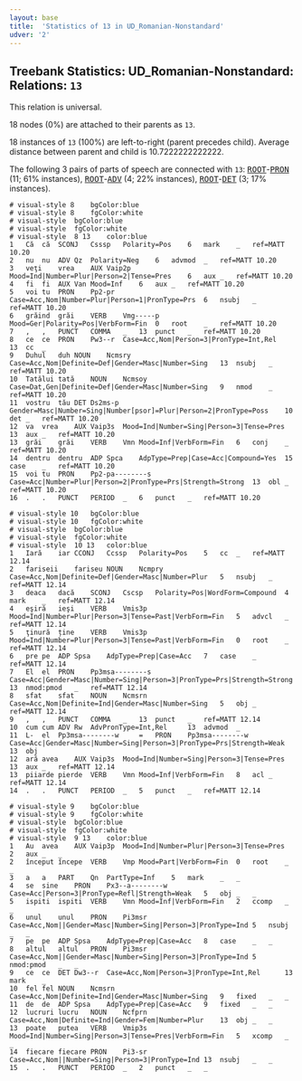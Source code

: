 ```yaml
---
layout: base
title:  'Statistics of 13 in UD_Romanian-Nonstandard'
udver: '2'
---
```


## Treebank Statistics: UD_Romanian-Nonstandard: Relations: `13`

This relation is universal.

18 nodes (0%) are attached to their parents as `13`.

18 instances of `13` (100%) are left-to-right (parent precedes child).
Average distance between parent and child is 10.7222222222222.

The following 3 pairs of parts of speech are connected with `13`: <tt><a href="ro_nonstandard-dep-ROOT.html">ROOT</a></tt>-<tt><a href="ro_nonstandard-feat-PRON.html">PRON</a></tt> (11; 61% instances), <tt><a href="ro_nonstandard-dep-ROOT.html">ROOT</a></tt>-<tt><a href="ro_nonstandard-pos-ADV.html">ADV</a></tt> (4; 22% instances), <tt><a href="ro_nonstandard-dep-ROOT.html">ROOT</a></tt>-<tt><a href="ro_nonstandard-pos-DET.html">DET</a></tt> (3; 17% instances).


~~~ conllu
# visual-style 8	bgColor:blue
# visual-style 8	fgColor:white
# visual-style 	bgColor:blue
# visual-style 	fgColor:white
# visual-style  8 13	color:blue
1	Că	că	SCONJ	Csssp	Polarity=Pos	6	mark	_	ref=MATT 10.20
2	nu	nu	ADV	Qz	Polarity=Neg	6	advmod	_	ref=MATT 10.20
3	veţi	vrea	AUX	Vaip2p	Mood=Ind|Number=Plur|Person=2|Tense=Pres	6	aux	_	ref=MATT 10.20
4	fi	fi	AUX	Van	Mood=Inf	6	aux	_	ref=MATT 10.20
5	voi	tu	PRON	Pp2-pr	Case=Acc,Nom|Number=Plur|Person=1|PronType=Prs	6	nsubj	_	ref=MATT 10.20
6	grăind	grăi	VERB	Vmg-----p	Mood=Ger|Polarity=Pos|VerbForm=Fin	0	root	_	ref=MATT 10.20
7	,	,	PUNCT	COMMA	_	13	punct	_	ref=MATT 10.20
8	ce	ce	PRON	Pw3--r	Case=Acc,Nom|Person=3|PronType=Int,Rel		13	cc	_
9	Duhul	duh	NOUN	Ncmsry	Case=Acc,Nom|Definite=Def|Gender=Masc|Number=Sing	13	nsubj	_	ref=MATT 10.20
10	Tatălui	tată	NOUN	Ncmsoy	Case=Dat,Gen|Definite=Def|Gender=Masc|Number=Sing	9	nmod	_	ref=MATT 10.20
11	vostru	tău	DET	Ds2ms-p	Gender=Masc|Number=Sing|Number[psor]=Plur|Person=2|PronType=Poss	10	det	_	ref=MATT 10.20
12	va	vrea	AUX	Vaip3s	Mood=Ind|Number=Sing|Person=3|Tense=Pres	13	aux	_	ref=MATT 10.20
13	grăi	grăi	VERB	Vmn	Mood=Inf|VerbForm=Fin	6	conj	_	ref=MATT 10.20
14	dentru	dentru	ADP	Spca	AdpType=Prep|Case=Acc|Compound=Yes	15	case	_	ref=MATT 10.20
15	voi	tu	PRON	Pp2-pa--------s	Case=Acc|Number=Plur|Person=2|PronType=Prs|Strength=Strong	13	obl	_	ref=MATT 10.20
16	.	.	PUNCT	PERIOD	_	6	punct	_	ref=MATT 10.20

~~~


~~~ conllu
# visual-style 10	bgColor:blue
# visual-style 10	fgColor:white
# visual-style 	bgColor:blue
# visual-style 	fgColor:white
# visual-style  10 13	color:blue
1	Iară	iar	CCONJ	Ccssp	Polarity=Pos	5	cc	_	ref=MATT 12.14
2	fariseii	fariseu	NOUN	Ncmpry	Case=Acc,Nom|Definite=Def|Gender=Masc|Number=Plur	5	nsubj	_	ref=MATT 12.14
3	deaca	dacă	SCONJ	Cscsp	Polarity=Pos|WordForm=Compound	4	mark	_	ref=MATT 12.14
4	eşiră	ieşi	VERB	Vmis3p	Mood=Ind|Number=Plur|Person=3|Tense=Past|VerbForm=Fin	5	advcl	_	ref=MATT 12.14
5	ţinură	ține	VERB	Vmis3p	Mood=Ind|Number=Plur|Person=3|Tense=Past|VerbForm=Fin	0	root	_	ref=MATT 12.14
6	pre	pe	ADP	Spsa	AdpType=Prep|Case=Acc	7	case	_	ref=MATT 12.14
7	El	el	PRON	Pp3msa--------s 	Case=Acc|Gender=Masc|Number=Sing|Person=3|PronType=Prs|Strength=Strong	13	nmod:pmod	_	ref=MATT 12.14
8	sfat	sfat	NOUN	Ncmsrn	Case=Acc,Nom|Definite=Ind|Gender=Masc|Number=Sing	5	obj	_	ref=MATT 12.14
9	,	,	PUNCT	COMMA	_	13	punct	_	ref=MATT 12.14
10	cum	cum	ADV	Rw	AdvPronType=Int,Rel		13	advmod	_
11	L-	el	Pp3msa--------w 	=	PRON	Pp3msa--------w 	Case=Acc|Gender=Masc|Number=Sing|Person=3|PronType=Prs|Strength=Weak	13	obj
12	ară	avea	AUX	Vaip3s	Mood=Ind|Number=Sing|Person=3|Tense=Pres	13	aux	_	ref=MATT 12.14
13	piiarde	pierde	VERB	Vmn	Mood=Inf|VerbForm=Fin	8	acl	_	ref=MATT 12.14
14	.	.	PUNCT	PERIOD	_	5	punct	_	ref=MATT 12.14

~~~


~~~ conllu
# visual-style 9	bgColor:blue
# visual-style 9	fgColor:white
# visual-style 	bgColor:blue
# visual-style 	fgColor:white
# visual-style  9 13	color:blue
1	Au	avea	AUX	Vaip3p	Mood=Ind|Number=Plur|Person=3|Tense=Pres	2	aux	_	_
2	început	începe	VERB	Vmp	Mood=Part|VerbForm=Fin	0	root	_	_
3	a	a	PART	Qn	PartType=Inf	5	mark	_	_
4	se	sine	PRON	Px3--a--------w	Case=Acc|Person=3|PronType=Refl|Strength=Weak	5	obj	_	_
5	ispiti	ispiti	VERB	Vmn	Mood=Inf|VerbForm=Fin	2	ccomp	_	_
6	unul	unul	PRON	Pi3msr	Case=Acc,Nom||Gender=Masc|Number=Sing|Person=3|PronType=Ind	5	nsubj	_	_
7	pe	pe	ADP	Spsa	AdpType=Prep|Case=Acc	8	case	_	_
8	altul	altul	PRON	Pi3msr	Case=Acc,Nom||Gender=Masc|Number=Sing|Person=3|PronType=Ind	5	nmod:pmod	_	_
9	ce	ce	DET	Dw3--r	Case=Acc,Nom|Person=3|PronType=Int,Rel		13	mark	_
10	fel	fel	NOUN	Ncmsrn	Case=Acc,Nom|Definite=Ind|Gender=Masc|Number=Sing	9	fixed	_	_
11	de	de	ADP	Spsa	AdpType=Prep|Case=Acc	9	fixed	_	_
12	lucruri	lucru	NOUN	Ncfprn	Case=Acc,Nom|Definite=Ind|Gender=Fem|Number=Plur	13	obj	_	_
13	poate	putea	VERB	Vmip3s	Mood=Ind|Number=Sing|Person=3|Tense=Pres|VerbForm=Fin	5	xcomp	_	_
14	fiecare	fiecare	PRON	Pi3-sr	Case=Acc,Nom||Number=Sing|Person=3|PronType=Ind	13	nsubj	_	_
15	.	.	PUNCT	PERIOD	_	2	punct	_	_

~~~


